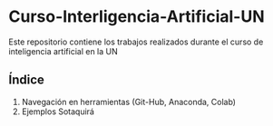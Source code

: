 # Curso-Interligencia-Artificial-UN
Este repositorio contiene los trabajos realizados durante el curso de inteligencia artificial en la UN

## Índice
1) Navegación en herramientas (Git-Hub, Anaconda, Colab)
2) Ejemplos Sotaquirá
